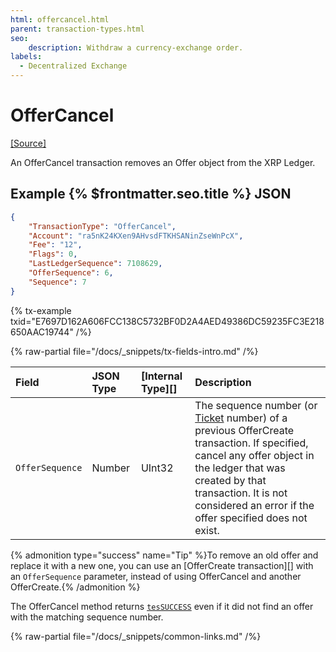 ```yaml
---
html: offercancel.html
parent: transaction-types.html
seo:
    description: Withdraw a currency-exchange order.
labels:
  - Decentralized Exchange
---
```

# OfferCancel

[[Source]](https://github.com/XRPLF/rippled/blob/master/src/xrpld/app/tx/detail/CancelOffer.cpp "Source")

An OfferCancel transaction removes an Offer object from the XRP Ledger.

## Example {% $frontmatter.seo.title %} JSON

```json
{
    "TransactionType": "OfferCancel",
    "Account": "ra5nK24KXen9AHvsdFTKHSANinZseWnPcX",
    "Fee": "12",
    "Flags": 0,
    "LastLedgerSequence": 7108629,
    "OfferSequence": 6,
    "Sequence": 7
}
```

{% tx-example txid="E7697D162A606FCC138C5732BF0D2A4AED49386DC59235FC3E218650AAC19744" /%}

{% raw-partial file="/docs/_snippets/tx-fields-intro.md" /%}

| Field           | JSON Type | [Internal Type][] | Description                  |
|:----------------|:----------|:------------------|:-----------------------------|
| `OfferSequence` | Number    | UInt32            | The sequence number (or [Ticket](../../../../concepts/accounts/tickets.md) number) of a previous OfferCreate transaction. If specified, cancel any offer object in the ledger that was created by that transaction. It is not considered an error if the offer specified does not exist. |

{% admonition type="success" name="Tip" %}To remove an old offer and replace it with a new one, you can use an [OfferCreate transaction][] with an `OfferSequence` parameter, instead of using OfferCancel and another OfferCreate.{% /admonition %}

The OfferCancel method returns [`tesSUCCESS`](../transaction-results/tes-success.md) even if it did not find an offer with the matching sequence number.

{% raw-partial file="/docs/_snippets/common-links.md" /%}
